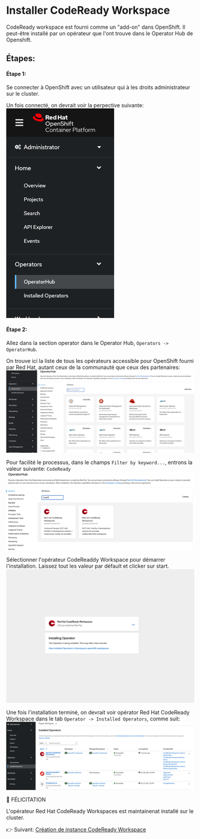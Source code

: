 # Installer CodeReady Workspace

CodeReady workspace est fourni comme un "add-on" dans OpenShift. Il peut-être installé par un opérateur que l'ont trouve dans le Operator Hub de Openshift.

## Étapes:

#### Étape 1:
Se connecter à OpenShift avec un utilisateur qui à les droits administrateur sur le cluster. 

Un fois connecté, on devrait voir la perpective suivante:
![Administration Perspective](images/admin-view.png)

#### Étape 2:
Allez dans la section operator dans le Operator Hub, `Operators -> OperatorHub`. 

On trouve ici la liste de tous les opérateurs accessible pour OpenShift fourni par Red Hat, autant ceux de la communauté que ceux des partenaires:
![Operator Hub](images/operator-hub.png)

Pour facilité le processus, dans le champs `Filter by keyword...`, entrons la valeur suivante: `CodeReady`
![CodeReady Operator](images/crw-operator.png)

Sélectionner l'opérateur CodeReaddy Workspace pour démarrer l'installation. Laissez tout les valeur par défault et clicker sur start.
![Installation](images/install-crw.png)


Une fois l'installation terminé, on devrait voir opérator Red Hat CodeReady Workspace dans le tab `Operator -> Installed Operators`, comme suit:
![Installed Operator Tab](images/installed-operators.png)

:tada: FÉLICITATION

L'opérateur Red Hat CodeReady Workspaces est maintainenat installé sur le cluster.

 :point_right: Suivant: [Création de instance CodeReady Workspace](create-crw-workspace.md)